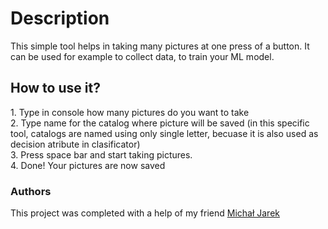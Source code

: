 <h1>Description</h1>
This simple tool helps in taking many pictures at one press of a button. It can be used for example to collect data, to train your ML model. 

<h2>How to use it?</h2>
1. Type in console how many pictures do you want to take <br>
2. Type name for the catalog where picture will be saved (in this specific tool, catalogs are named using only single letter, becuase it is also used as decision atribute in clasificator) <br>
3. Press space bar and start taking pictures. <br>
4. Done! Your pictures are now saved <br>

<h3>Authors</h3>
This project was completed with a help of my friend <a href = "https://github.com/mj-pjatk">Michał Jarek</a>
